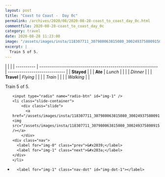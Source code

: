 ```yaml
---
layout: post
title: "Coast to Coast -  Day 0c"
permalink: /archives/2020/08/2020-08-28-coast_to_coast_day_0c.html
commentfile: 2020-08-28-coast_to_coast_day_0c
category: travel
date: 2020-08-28 11:23:00
image: "/assets/images/insta/118307711_307980063815080_3002493758009150969_n_18124533127127130.jpg"
excerpt: |
  Train 5 of 5.
---
```


|            |                                                              |
| ---------- | ------------------------------------------------------------ | ----------------------------- |
| **Stayed** |  |
| **Ate**    | _Lunch_                                                      |          |
|            | _Dinner_                                                     |          |
| **Travel** | _Flying_                                                     |          |
|            | _Train_                                                      |          |
|            | _Walking_                                                    |          |


Train 5 of 5.


<ul class="slides">

    <input type="radio" name="radio-btn" id="img-1" />
    <li class="slide-container">
        <div class="slide">
          <a href="/assets/images/insta/118307711_307980063815080_3002493758009150969_n_18124533127127130.jpg"><img src="/assets/images/insta/118307711_307980063815080_3002493758009150969_n_18124533127127130.jpg" /></a>
        </div>
    <div class="nav">
      <label for="img-0" class="prev">&#x2039;</label>
      <label for="img-1" class="next">&#x203a;</label>
    </div>
    </li>
			
<li class="nav-dots">

      <label for="img-1" class="nav-dot" id="img-dot-1"></label>

</li>
</ul>        
             

		